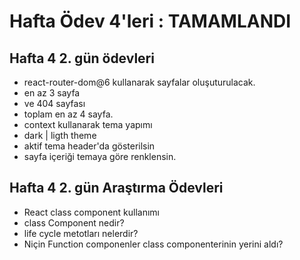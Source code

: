 # Hafta Ödev 4'leri : TAMAMLANDI

## Hafta 4 2. gün ödevleri

- react-router-dom@6 kullanarak  sayfalar oluşuturulacak.
- en az 3 sayfa
- ve 404 sayfası
- toplam en az 4 sayfa.
- context kullanarak tema yapımı
- dark | ligth theme
- aktif tema header'da gösterilsin
- sayfa içeriği temaya göre renklensin.

## Hafta 4 2. gün Araştırma Ödevleri

- React class component kullanımı
- class Component nedir?
- life cycle metotları nelerdir?
- Niçin Function componenler class componenterinin yerini aldı?


